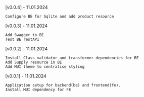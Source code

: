 [v0.0.4] - 11.01.2024

    Configure BE for Sqlite and add product resource
    
    
[v0.0.3] - 11.01.2024

    Add Swagger to BE
    Test BE restAPI
    

[v0.0.2] - 11.01.2024

    Install Class validator and transformer dependencies for BE
    Add Supply resource in BE
    Add MUI theme to centralise styling 

[v0.0.1] - 11.01.2024

    Application setup for backend(be) and frontend(fe). 
    Install MUI dependency for FE
